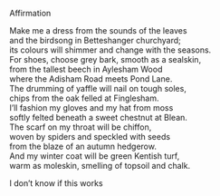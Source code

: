 Affirmation

Make me a dress from the sounds of the leaves    
and the birdsong in Betteshanger churchyard;   
its colours will shimmer and change with the seasons.   
For shoes, choose grey bark, smooth as a sealskin,    
from the tallest beech in Aylesham Wood    
where the Adisham Road meets Pond Lane.   
The drumming of yaffle will nail on tough soles,   
chips from the oak felled at Finglesham.   
I’ll fashion my gloves and my hat from moss    
softly felted beneath a sweet chestnut at Blean.   
The scarf on my throat will be chiffon,   
woven by spiders and speckled with seeds     
from the blaze of an autumn hedgerow.    
And my winter coat will be green Kentish turf,   
warm as moleskin, smelling of topsoil and chalk.    
<param ve-image url="https://upload.wikimedia.org/wikipedia/commons/thumb/d/d8/Green_man_topiary_at_Ashmansworth%2C_Hampshire.jpg/640px-Green_man_topiary_at_Ashmansworth%2C_Hampshire.jpg">

I don’t know if this works
